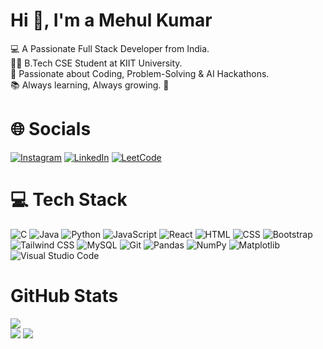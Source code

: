 # Hi 👋, I'm a Mehul Kumar
💻 A Passionate Full Stack Developer from India.
<br>
👨‍🎓 B.Tech CSE Student at KIIT University.
<br>
🌱 Passionate about Coding, Problem-Solving & AI Hackathons.
<br>
📚 Always learning, Always growing. 🚀

# 🌐 Socials

[![Instagram](https://img.shields.io/badge/Instagram-E4405F?logo=instagram&style=for-the-badge&logoColor=white&labelColor=F6A8C1)](https://www.instagram.com/_mehulmehta_) 
[![LinkedIn](https://custom-icon-badges.demolab.com/badge/LinkedIn-0077B5?logo=linkedin-white&style=for-the-badge&logoColor=white&labelColor=D0E2F2)](https://www.linkedin.com/in/mehulkumar22/) 
[![LeetCode](https://img.shields.io/badge/LeetCode-FB3C3C?logo=leetcode&style=for-the-badge&logoColor=white&labelColor=F9A8A6)](https://leetcode.com/u/mehulkumar22/)

# 💻 Tech Stack

![C](https://img.shields.io/badge/C-00599C?logo=c&style=for-the-badge&logoColor=white&labelColor=A1C6D8) 
![Java](https://img.shields.io/badge/Java-%23ED8B00.svg?logo=openjdk&style=for-the-badge&logoColor=white&labelColor=F1B04C) 
![Python](https://img.shields.io/badge/Python-306998?logo=python&style=for-the-badge&logoColor=white&labelColor=A6D8D4)
![JavaScript](https://img.shields.io/badge/JavaScript-F7DF1E?logo=javascript&style=for-the-badge&logoColor=black&labelColor=FFF4B2)
![React](https://img.shields.io/badge/React-61DAFB?logo=react&style=for-the-badge&logoColor=black&labelColor=D8E8F3) 
![HTML](https://img.shields.io/badge/HTML-E34F26?logo=html5&style=for-the-badge&logoColor=white&labelColor=F8B6B0) 
![CSS](https://img.shields.io/badge/CSS-1572B6?logo=css3&style=for-the-badge&logoColor=white&labelColor=B3D7F7) 
![Bootstrap](https://img.shields.io/badge/Bootstrap-563D7C?logo=bootstrap&style=for-the-badge&logoColor=white&labelColor=D1A8E6) 
![Tailwind CSS](https://img.shields.io/badge/Tailwind_CSS-38B2AC?logo=tailwind-css&style=for-the-badge&logoColor=white&labelColor=A0E0D4) 
![MySQL](https://img.shields.io/badge/MySQL-4479A1?logo=mysql&style=for-the-badge&logoColor=white&labelColor=ABC8D9) 
![Git](https://img.shields.io/badge/Git-F05032?logo=git&style=for-the-badge&logoColor=white&labelColor=F9C9C1) 
![Pandas](https://img.shields.io/badge/Pandas-150458?logo=pandas&style=for-the-badge&logoColor=white&labelColor=A8D8C2) 
![NumPy](https://img.shields.io/badge/NumPy-013243?logo=numpy&style=for-the-badge&logoColor=white&labelColor=88A5B8) 
![Matplotlib](https://custom-icon-badges.demolab.com/badge/Matplotlib-11557C?logo=matplotlib&style=for-the-badge&logoColor=white&labelColor=A6C9D8)
![Visual Studio Code](https://custom-icon-badges.demolab.com/badge/Visual_Studio_Code-007ACC?logo=vsc&style=for-the-badge&logoColor=white&labelColor=B8D9FF) 
<br />

# GitHub Stats

![](https://github-readme-stats.vercel.app/api/top-langs/?username=mehulkumar22&theme=dark&hide_border=false&include_all_commits=true&count_private=true&layout=compact)
<br>
![](https://github-readme-stats.vercel.app/api?username=mehulkumar22&theme=dark&hide_border=false&include_all_commits=true&count_private=true)
![](https://github-readme-streak-stats.herokuapp.com/?user=mehulkumar22&theme=dark&hide_border=false)
